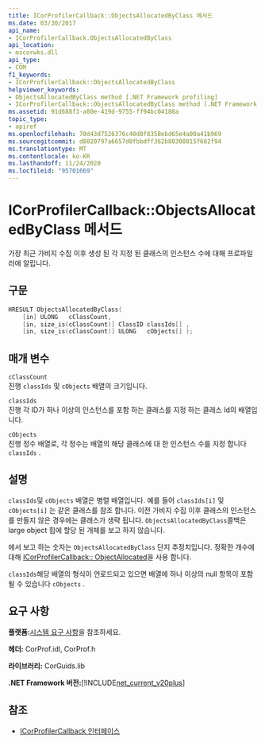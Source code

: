 ```yaml
---
title: ICorProfilerCallback::ObjectsAllocatedByClass 메서드
ms.date: 03/30/2017
api_name:
- ICorProfilerCallback.ObjectsAllocatedByClass
api_location:
- mscorwks.dll
api_type:
- COM
f1_keywords:
- ICorProfilerCallback::ObjectsAllocatedByClass
helpviewer_keywords:
- ObjectsAllocatedByClass method [.NET Framework profiling]
- ICorProfilerCallback::ObjectsAllocatedByClass method [.NET Framework profiling]
ms.assetid: 91d688f3-a80e-419d-9755-ff94bc04188a
topic_type:
- apiref
ms.openlocfilehash: 70d43d7526376c40d0f8358ebd65e4a00a41b969
ms.sourcegitcommit: d8020797a6657d0fbbdff362b80300815f682f94
ms.translationtype: MT
ms.contentlocale: ko-KR
ms.lasthandoff: 11/24/2020
ms.locfileid: "95701669"
---
```

# <a name="icorprofilercallbackobjectsallocatedbyclass-method"></a>ICorProfilerCallback::ObjectsAllocatedByClass 메서드

가장 최근 가비지 수집 이후 생성 된 각 지정 된 클래스의 인스턴스 수에 대해 프로파일러에 알립니다.  
  
## <a name="syntax"></a>구문  
  
```cpp  
HRESULT ObjectsAllocatedByClass(  
    [in] ULONG   cClassCount,  
    [in, size_is(cClassCount)] ClassID classIds[] ,  
    [in, size_is(cClassCount)] ULONG   cObjects[] );  
```  
  
## <a name="parameters"></a>매개 변수  

 `cClassCount`  
 진행 `classIds` 및 `cObjects` 배열의 크기입니다.  
  
 `classIds`  
 진행 각 ID가 하나 이상의 인스턴스를 포함 하는 클래스를 지정 하는 클래스 Id의 배열입니다.  
  
 `cObjects`  
 진행 정수 배열로, 각 정수는 배열의 해당 클래스에 대 한 인스턴스 수를 지정 합니다 `classIds` .  
  
## <a name="remarks"></a>설명  

 `classIds`및 `cObjects` 배열은 병렬 배열입니다. 예를 들어 `classIds[i]` 및 `cObjects[i]` 는 같은 클래스를 참조 합니다. 이전 가비지 수집 이후 클래스의 인스턴스를 만들지 않은 경우에는 클래스가 생략 됩니다. `ObjectsAllocatedByClass`콜백은 large object 힙에 할당 된 개체를 보고 하지 않습니다.  
  
 에서 보고 하는 숫자는 `ObjectsAllocatedByClass` 단지 추정치입니다. 정확한 개수에 대해 [ICorProfilerCallback:: ObjectAllocated](icorprofilercallback-objectallocated-method.md)을 사용 합니다.  
  
 `classIds`해당 배열의 형식이 언로드되고 있으면 배열에 하나 이상의 null 항목이 포함 될 수 있습니다 `cObjects` .  
  
## <a name="requirements"></a>요구 사항  

 **플랫폼:**[시스템 요구 사항](../../get-started/system-requirements.md)을 참조하세요.  
  
 **헤더:** CorProf.idl, CorProf.h  
  
 **라이브러리:** CorGuids.lib  
  
 **.NET Framework 버전:**[!INCLUDE[net_current_v20plus](../../../../includes/net-current-v20plus-md.md)]  
  
## <a name="see-also"></a>참조

- [ICorProfilerCallback 인터페이스](icorprofilercallback-interface.md)
